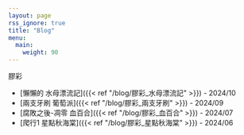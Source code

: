 ```yaml
---
layout: page
rss_ignore: true
title: "Blog"
menu:
  main:
    weight: 90
---
```

膠彩
* [懶懶的 水母漂流記]({{< ref "/blog/膠彩_水母漂流記" >}}) - 2024/10
* [兩支牙刷 葡萄派]({{< ref "/blog/膠彩_兩支牙刷" >}}) - 2024/09
* [腐敗之後-凋零 血百合]({{< ref "/blog/膠彩_血百合" >}}) - 2024/07
* [爬行1 星點秋海棠]({{< ref "/blog/膠彩_星點秋海棠" >}}) - 2024/06
